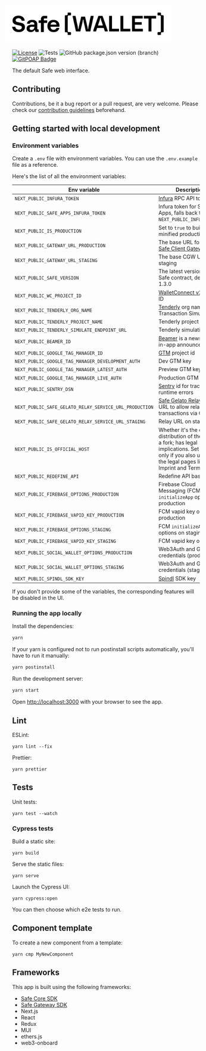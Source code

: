 # <img src="/public/images/logo.svg" height="60" valign="middle" alt="Safe{Wallet}" style="background: #fff; padding: 20px; margin: 0 -20px" />

[![License](https://img.shields.io/github/license/safe-global/safe-wallet-web)](https://github.com/safe-global/safe-wallet-web/blob/main/LICENSE)
![Tests](https://img.shields.io/github/actions/workflow/status/safe-global/safe-wallet-web/test.yml?branch=main&label=tests)
![GitHub package.json version (branch)](https://img.shields.io/github/package-json/v/safe-global/safe-wallet-web)
[![GitPOAP Badge](https://public-api.gitpoap.io/v1/repo/safe-global/safe-wallet-web/badge)](https://www.gitpoap.io/gh/safe-global/safe-wallet-web)

The default Safe web interface.

## Contributing

Contributions, be it a bug report or a pull request, are very welcome. Please check our [contribution guidelines](CONTRIBUTING.md) beforehand.

## Getting started with local development

### Environment variables

Create a `.env` file with environment variables. You can use the `.env.example` file as a reference.

Here's the list of all the environment variables:

| Env variable                                           | Description
| ------------------------------------------------------ | -----------
| `NEXT_PUBLIC_INFURA_TOKEN`                             | [Infura](https://docs.infura.io/infura/networks/ethereum/how-to/secure-a-project/project-id) RPC API token
| `NEXT_PUBLIC_SAFE_APPS_INFURA_TOKEN`                   | Infura token for Safe Apps, falls back to `NEXT_PUBLIC_INFURA_TOKEN`
| `NEXT_PUBLIC_IS_PRODUCTION`                            | Set to `true` to build a minified production app
| `NEXT_PUBLIC_GATEWAY_URL_PRODUCTION`                   | The base URL for the [Safe Client Gateway](https://github.com/safe-global/safe-client-gateway)
| `NEXT_PUBLIC_GATEWAY_URL_STAGING`                      | The base CGW URL on staging
| `NEXT_PUBLIC_SAFE_VERSION`                             | The latest version of the Safe contract, defaults to 1.3.0
| `NEXT_PUBLIC_WC_PROJECT_ID`                            | [WalletConnect v2](https://docs.walletconnect.com/2.0/cloud/relay) project ID
| `NEXT_PUBLIC_TENDERLY_ORG_NAME`                        | [Tenderly](https://tenderly.co) org name for Transaction Simulation
| `NEXT_PUBLIC_TENDERLY_PROJECT_NAME`                    | Tenderly project name
| `NEXT_PUBLIC_TENDERLY_SIMULATE_ENDPOINT_URL`           | Tenderly simulation URL
| `NEXT_PUBLIC_BEAMER_ID`                                | [Beamer](https://www.getbeamer.com) is a news feed for in-app announcements
| `NEXT_PUBLIC_GOOGLE_TAG_MANAGER_ID`                    | [GTM](https://tagmanager.google.com) project id
| `NEXT_PUBLIC_GOOGLE_TAG_MANAGER_DEVELOPMENT_AUTH`      | Dev GTM key
| `NEXT_PUBLIC_GOOGLE_TAG_MANAGER_LATEST_AUTH`           | Preview GTM key
| `NEXT_PUBLIC_GOOGLE_TAG_MANAGER_LIVE_AUTH`             | Production GTM key
| `NEXT_PUBLIC_SENTRY_DSN`                               | [Sentry](https://sentry.io) id for tracking runtime errors
| `NEXT_PUBLIC_SAFE_GELATO_RELAY_SERVICE_URL_PRODUCTION` | [Safe Gelato Relay Service](https://github.com/safe-global/safe-gelato-relay-service) URL to allow relaying transactions via Gelato
| `NEXT_PUBLIC_SAFE_GELATO_RELAY_SERVICE_URL_STAGING`    | Relay URL on staging
| `NEXT_PUBLIC_IS_OFFICIAL_HOST`                         | Whether it's the official distribution of the app, or a fork; has legal implications. Set to true only if you also update the legal pages like Imprint and Terms of use
| `NEXT_PUBLIC_REDEFINE_API`                             | Redefine API base URL
| `NEXT_PUBLIC_FIREBASE_OPTIONS_PRODUCTION`              | Firebase Cloud Messaging (FCM) `initializeApp` options on production
| `NEXT_PUBLIC_FIREBASE_VAPID_KEY_PRODUCTION`            | FCM vapid key on production
| `NEXT_PUBLIC_FIREBASE_OPTIONS_STAGING`                 | FCM `initializeApp` options on staging
| `NEXT_PUBLIC_FIREBASE_VAPID_KEY_STAGING`               | FCM vapid key on staging
| `NEXT_PUBLIC_SOCIAL_WALLET_OPTIONS_PRODUCTION`         | Web3Auth and Google credentials (production)
| `NEXT_PUBLIC_SOCIAL_WALLET_OPTIONS_STAGING`            | Web3Auth and Google credentials (staging)
| `NEXT_PUBLIC_SPINDL_SDK_KEY`                           | [Spindl](http://spindl.xyz) SDK key

If you don't provide some of the variables, the corresponding features will be disabled in the UI.

### Running the app locally

Install the dependencies:

```bash
yarn
```

If your yarn is configured not to run postinstall scripts automatically, you'll have to run it manually:

```bash
yarn postinstall
```

Run the development server:

```bash
yarn start
```

Open [http://localhost:3000](http://localhost:3000) with your browser to see the app.

## Lint

ESLint:

```
yarn lint --fix
```

Prettier:

```
yarn prettier
```

## Tests

Unit tests:

```
yarn test --watch
```

### Cypress tests

Build a static site:

```
yarn build
```

Serve the static files:

```
yarn serve
```

Launch the Cypress UI:

```
yarn cypress:open
```

You can then choose which e2e tests to run.

## Component template

To create a new component from a template:

```
yarn cmp MyNewComponent
```

## Frameworks

This app is built using the following frameworks:

- [Safe Core SDK](https://github.com/safe-global/safe-core-sdk)
- [Safe Gateway SDK](https://github.com/safe-global/safe-gateway-typescript-sdk)
- Next.js
- React
- Redux
- MUI
- ethers.js
- web3-onboard
